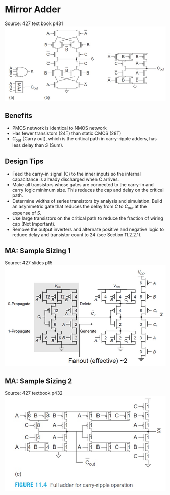 # Mirror Adder
Source: 427 text book p431</br>
![](mirror_adder.jpg)
## Benefits
- PMOS network is identical to NMOS network
- Has fewer transistors (24T) than static CMOS (28T)
- $C_{out}$ (Carry out), which is the critical path in carry-ripple adders, has less delay than $S$ (Sum). 
## Design Tips
- Feed the carry-in signal (C) to the inner inputs so the internal capacitance is already discharged when C arrives.
- Make all transistors whose gates are connected to the carry-in and carry logic minimum size. This reduces the cap and delay on the critical path.
- Determine widths of series transistors by analysis and simulation. Build an asymmetric gate that reduces the delay from $C$ to $C_{out}$ at the expense of $S$.
- Use large transistors on the critical path to reduce the fraction of  wiring cap (Not Important).
- Remove the output inverters and alternate positive and negative logic to reduce delay and transistor count to 24 (see Section 11.2.2.1).
## MA: Sample Sizing 1
Source: 427 slides p15</br>
![](mirror_adder_size_1.jpg)
## MA: Sample Sizing 2
Source: 427 textbook p432</br>
![](mirror_adder_size_2.jpg)
